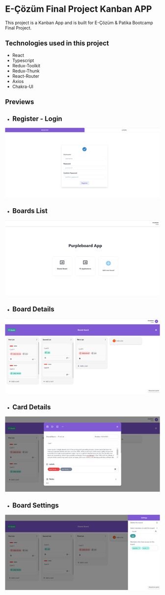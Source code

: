 # E-Çözüm Final Project Kanban APP

This project is a Kanban App and is built for E-Çözüm & Patika Bootcamp Final Project.

## Technologies used in this project

- React
- Typescript
- Redux-Toolkit
- Redux-Thunk
- React-Router
- Axios
- Chakra-UI

## Previews

- ## Register - Login

![Register](./public/register.png)

- ## Boards List

![BoardsList](./public/boards-list.png)

- ## Board Details

![BoardDetails](./public/board-details.png)

- ## Card Details

![CardDetails](./public/card-details.png)

- ## Board Settings

![BoardSettings](./public/settings.png)
